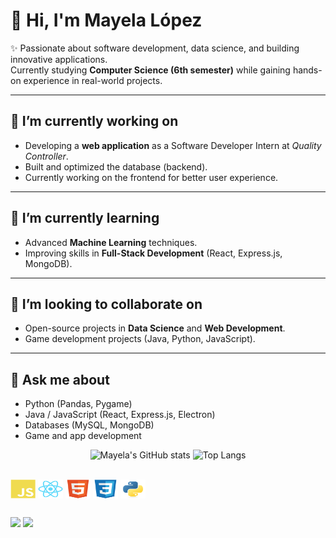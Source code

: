 # 👋 Hi, I'm Mayela López 

✨ Passionate about software development, data science, and building innovative applications.  
Currently studying **Computer Science (6th semester)** while gaining hands-on experience in real-world projects.  

---

## 🔭 I’m currently working on
  - Developing a **web application** as a Software Developer Intern at *Quality Controller*.  
  - Built and optimized the database (backend).  
  - Currently working on the frontend for better user experience.  

---

## 🌱 I’m currently learning
- Advanced **Machine Learning** techniques.  
- Improving skills in **Full-Stack Development** (React, Express.js, MongoDB).  

---

## 👯 I’m looking to collaborate on
- Open-source projects in **Data Science** and **Web Development**.  
- Game development projects (Java, Python, JavaScript).  

---

## 💬 Ask me about
- Python (Pandas, Pygame)  
- Java / JavaScript (React, Express.js, Electron)  
- Databases (MySQL, MongoDB)  
- Game and app development

<p align="center">
  <img src="https://github-readme-stats.vercel.app/api?username=MayelaLopez28&show_icons=true&theme=midnight-purple" alt="Mayela's GitHub stats" height="200"/>
  <img src="https://github-readme-stats.vercel.app/api/top-langs/?username=MayelaLopez28&layout=donut&theme=midnight-purple" alt="Top Langs" height="200"/>
</p>


<div style="display: inline_block"><br>
  <img align="center" alt="Rafa-Js" height="30" width="40" src="https://raw.githubusercontent.com/devicons/devicon/master/icons/javascript/javascript-plain.svg">
  <img align="center" alt="Rafa-React" height="30" width="40" src="https://raw.githubusercontent.com/devicons/devicon/master/icons/react/react-original.svg">
  <img align="center" alt="Rafa-HTML" height="30" width="40" src="https://raw.githubusercontent.com/devicons/devicon/master/icons/html5/html5-original.svg">
  <img align="center" alt="Rafa-CSS" height="30" width="40" src="https://raw.githubusercontent.com/devicons/devicon/master/icons/css3/css3-original.svg">
  <img align="center" alt="Rafa-Python" height="30" width="40" src="https://raw.githubusercontent.com/devicons/devicon/master/icons/python/python-original.svg">
</div>
  
  ##
 
<div>
  <a href = "mailto:mayelamayte@hotmail.com"><img src="https://img.shields.io/badge/-Gmail-%23333?style=for-the-badge&logo=gmail&logoColor=white" target="_blank"></a>
  <a href="" target="_blank"><img src="https://img.shields.io/badge/-LinkedIn-%230077B5?style=for-the-badge&logo=linkedin&logoColor=white" target="_blank"></a> 
  
</div>

